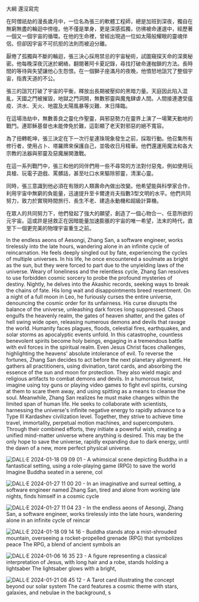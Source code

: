 大綱 還沒寫完

在阿僧祇劫的漫長歲月中，一位名為張三的軟體工程師，總是加班到深夜，獨自在無窮無盡的輪迴中徬徨。他不僅是單身，更是深感孤獨，彷彿被命運選中，經歷著一個又一個宇宙的循環。在他的生命裡，曾經出現過一位如太陽般耀眼的靈魂伴侶，但卻因宇宙不可抗拒的法則而被迫分離。

厭倦了孤獨與不斷的輪迴，張三決心採用禁忌的宇宙秘術，試圖窺探天命的深奧秘密。他每晚深夜沉迷於網絡，翻閱著阿卡夏記錄，尋找打破命運枷鎖的方法。長時間的等待與失望讓他心生怨恨。在一個獅子座滿月的夜晚，他憤怒地詛咒了整個宇宙，指責天道的不公。

張三的詛咒打破了宇宙的平衡，釋放出長期被壓抑的黑暗力量。天庭因此陷入混亂，天國之門被摧毀，地獄之門洞開，無數邪靈與魔鬼肆虐人間。人間接連遭受瘟疫、洪水、天火、地震及太陽風暴等災難、末日降臨。

在這場浩劫中，無數善良之靈化作聖靈，與邪惡勢力在靈界上演了一場驚天動地的戰鬥。連耶穌基督也未能倖免於難，這彰顯了老天對邪惡的絕不寬容。

為了扭轉乾坤，張三決定在下一次行星連珠現象發生之前，採取行動。他召集所有修行者，使用占卜、塔羅牌來保護自己，並吸收日月精華。他們還運用魔法和各大宗教的法器與邪靈及惡魔展開激戰。

在這一系列戰鬥中，張三和他的同伴們用一些不尋常的方法對付惡鬼，例如使用玩具槍、玩電子遊戲、罵髒話，甚至吐口水來驅除邪靈，清潔心靈。

同時，張三意識到他必須在有限的人類壽命內做出改變。他希望能與科學家合作，利用宇宙中無窮的負能量，迅速提升至卡爾達肖夫指數3型文明的水平。他們共同努力，致力於實現時間旅行、長生不老、建造永動機和超級計算機。

在眾人的共同努力下，他們發起了強大的願望，創造了一個心物合一、任意所欲的元宇宙。這或許是拯救正在因暗能量加速膨脹的宇宙的唯一希望，法末的時代，直至下一個更完美的物理宇宙重生之前。

In the endless aeons of Aesongi, Zhang San, a software engineer, works tirelessly into the late hours, wandering alone in an infinite cycle of reincarnation. He feels deeply singled out by fate, experiencing the cycles of multiple universes. In his life, he once encountered a soulmate as bright as the sun, but they were forced to part due to the unyielding laws of the universe. Weary of loneliness and the relentless cycle, Zhang San resolves to use forbidden cosmic sorcery to probe the profound mysteries of destiny. Nightly, he delves into the Akashic records, seeking ways to break the chains of fate. His long wait and disappointments breed resentment. On a night of a full moon in Leo, he furiously curses the entire universe, denouncing the cosmic order for its unfairness. His curse disrupts the balance of the universe, unleashing dark forces long suppressed. Chaos engulfs the heavenly realm, the gates of heaven shatter, and the gates of hell swing wide open, releasing numerous demons and devils that ravage the world. Humanity faces plagues, floods, celestial fires, earthquakes, and solar storms as apocalyptic events unfold. In this catastrophe, countless benevolent spirits become holy beings, engaging in a tremendous battle with evil forces in the spiritual realm. Even Jesus Christ faces challenges, highlighting the heavens' absolute intolerance of evil. To reverse the fortunes, Zhang San decides to act before the next planetary alignment. He gathers all practitioners, using divination, tarot cards, and absorbing the essence of the sun and moon for protection. They also wield magic and religious artifacts to combat demons and devils. In a humorous twist, imagine using toy guns or playing video games to fight evil spirits, cursing at them to scare them away, and using spitting as a means to cleanse the soul. Meanwhile, Zhang San realizes he must make changes within the limited span of human life. He seeks to collaborate with scientists, harnessing the universe's infinite negative energy to rapidly advance to a Type III Kardashev civilization level. Together, they strive to achieve time travel, immortality, perpetual motion machines, and supercomputers. Through their combined efforts, they initiate a powerful wish, creating a unified mind-matter universe where anything is desired. This may be the only hope to save the universe, rapidly expanding due to dark energy, until the dawn of a new, more perfect physical universe.

![DALL·E 2024-01-18 09 09 01 - A whimsical scene depicting Buddha in a fantastical setting, using a role-playing game (RPG) to save the world  Imagine Buddha seated in a serene, col](https://github.com/ewdlop/OneBook/assets/25368970/f76b3907-d436-4f59-9391-24ac75c7c8e0)

![DALL·E 2024-01-27 11 00 20 - In an imaginative and surreal setting, a software engineer named Zhang San, tired and alone from working late nights, finds himself in a cosmic cycle ](https://github.com/ewdlop/OneBook/assets/25368970/6347361c-3bce-4b1f-a056-bf75beb9720d)

![DALL·E 2024-01-27 11 04 23 - In the endless aeons of Aesongi, Zhang San, a software engineer, works tirelessly into the late hours, wandering alone in an infinite cycle of reincar](https://github.com/ewdlop/OneBook/assets/25368970/5ba48bd5-a4e1-4dac-8818-f8997781b90f)

![DALL·E 2024-01-18 09 14 16 - Buddha stands atop a mist-shrouded mountain, overseeing a rocket-propelled grenade (RPG) that symbolizes peace  The RPG, a blend of ancient symbols an](https://github.com/ewdlop/OneBook/assets/25368970/36ef7b88-63ba-41c8-94fc-2aa1cd2ae88f)

![DALL·E 2024-01-06 16 35 23 - A figure representing a classical interpretation of Jesus, with long hair and a robe, stands holding a lightsaber  The lightsaber glows with a bright,](https://github.com/ewdlop/OneBook/assets/25368970/cdfeac38-034f-442f-82d6-16c33ab5e188)

![DALL·E 2024-01-21 08 45 12 - A Tarot card illustrating the concept beyond our solar system  The card features a cosmic theme with stars, galaxies, and nebulae in the background, s](https://github.com/ewdlop/OneBook/assets/25368970/47ccd91f-d651-47cd-aded-6638ed50a939)
